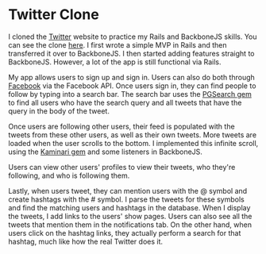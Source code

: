 Twitter Clone
=============

I cloned the [Twitter](http://twitter.com) website to practice my Rails and BackboneJS skills.
You can see the clone [here](http://twitter-clone.stefanhuynh.com). I first wrote a simple MVP 
in Rails and then transferred it over to BackboneJS. I then started adding features straight to 
BackboneJS. However, a lot of the app is still functional via Rails.

My app allows users to sign up and sign in. Users can also do both through [Facebook](http://facebook.com)
via the Facebook API. Once users sign in, they can find people to follow by typing into a search bar.
The search bar uses the [PGSearch gem](https://github.com/Casecommons/pg_search) to find all users who
have the search query and all tweets that have the query in the body of the tweet.

Once users are following other users, their feed is populated with the tweets from these other users, as
well as their own tweets.  More tweets are loaded when the user scrolls to the bottom. I implemented this 
infinite scroll, using the [Kaminari gem](https://github.com/amatsuda/kaminari) and some listeners in
BackboneJS.

Users can view other users' profiles to view their tweets, who they're following, and who is following them.

Lastly, when users tweet, they can mention users with the @ symbol and create hashtags with the # symbol. 
I parse the tweets for these symbols and find the matching users and hashtags in the database. When I
display the tweets, I add links to the users' show pages. Users can also see all the tweets that mention 
them in the notifications tab. On the other hand, when users click on the hashtag links, they actually 
perform a search for that hashtag, much like how the real Twitter does it.
